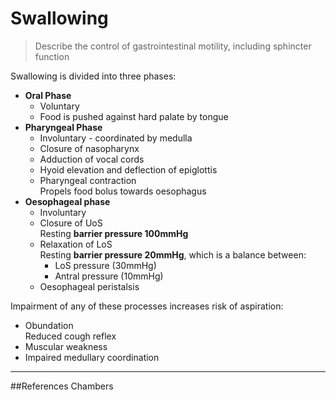 # Swallowing
> Describe the control of gastrointestinal motility, including sphincter function

Swallowing is divided into three phases:
* **Oral Phase**  
    * Voluntary
    * Food is pushed against hard palate by tongue
* **Pharyngeal Phase**  
    * Involuntary - coordinated by medulla
    * Closure of nasopharynx
    * Adduction of vocal cords
    * Hyoid elevation and deflection of epiglottis
    * Pharyngeal contraction  
    Propels food bolus towards oesophagus
* **Oesophageal phase**  
    * Involuntary
    * Closure of UoS  
    Resting **barrier pressure 100mmHg**
    * Relaxation of LoS  
    Resting **barrier pressure 20mmHg**, which is a balance between:
        * LoS pressure (30mmHg)
        * Antral pressure (10mmHg)
    * Oesophageal peristalsis

Impairment of any of these processes increases risk of aspiration:
* Obundation  
Reduced cough reflex
* Muscular weakness
* Impaired medullary coordination

---
##References
Chambers